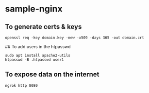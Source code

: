 # sample-nginx

## To generate certs & keys 

`openssl req -key domain.key -new -x509 -days 365 -out domain.crt`

## To add users in the htpasswd

```
sudo apt install apache2-utils
htpasswd -B .htpasswd user1
```

## To expose data on the internet

`ngrok http 8080`
